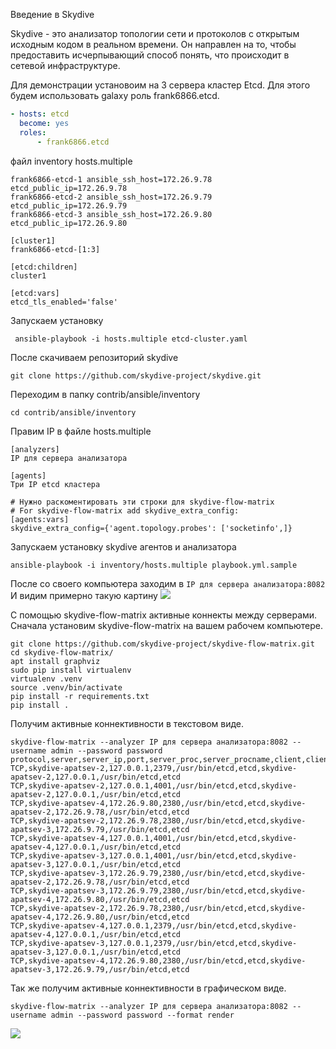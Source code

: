 Введение в Skydive

Skydive - это анализатор топологии сети и протоколов с открытым исходным кодом в реальном времени. Он направлен на то, чтобы предоставить исчерпывающий способ понять, что происходит в сетевой инфраструктуре.

</cut>

Для демонстрации установоим на 3 сервера кластер Etcd. Для этого будем использовать galaxy роль frank6866.etcd.

```yaml
- hosts: etcd
  become: yes
  roles:
      - frank6866.etcd
```
файл inventory hosts.multiple
```
frank6866-etcd-1 ansible_ssh_host=172.26.9.78 etcd_public_ip=172.26.9.78
frank6866-etcd-2 ansible_ssh_host=172.26.9.79 etcd_public_ip=172.26.9.79
frank6866-etcd-3 ansible_ssh_host=172.26.9.80 etcd_public_ip=172.26.9.80

[cluster1]
frank6866-etcd-[1:3]

[etcd:children]
cluster1

[etcd:vars]
etcd_tls_enabled='false'
```
Запускаем установку
```
 ansible-playbook -i hosts.multiple etcd-cluster.yaml
```
После скачиваем репозиторий skydive
```
git clone https://github.com/skydive-project/skydive.git
```
Переходим в папку contrib/ansible/inventory
```
cd contrib/ansible/inventory
```
Правим IP в файле hosts.multiple
```
[analyzers]
IP для сервера анализатора

[agents]
Три IP etcd кластера

# Нужно раскоментировать эти строки для skydive-flow-matrix 
# For skydive-flow-matrix add skydive_extra_config:
[agents:vars]
skydive_extra_config={'agent.topology.probes': ['socketinfo',]}
```
Запускаем установку skydive агентов и анализатора
```
ansible-playbook -i inventory/hosts.multiple playbook.yml.sample
```
После со своего компьютера заходим в `IP для сервера анализатора:8082`
И видим примерно такую картину
![](https://habrastorage.org/webt/uq/oe/0z/uqoe0zexu4kmjcozf5dgu-0gh6o.png)

С помощью skydive-flow-matrix активные коннекты между серверами.
Сначала установим skydive-flow-matrix на вашем  рабочем компьютере.
```
git clone https://github.com/skydive-project/skydive-flow-matrix.git
cd skydive-flow-matrix/
apt install graphviz
sudo pip install virtualenv
virtualenv .venv
source .venv/bin/activate
pip install -r requirements.txt
pip install .
```

Получим активные коннективности в текстовом виде.
```
skydive-flow-matrix --analyzer IP для сервера анализатора:8082 --username admin --password password 
protocol,server,server_ip,port,server_proc,server_procname,client,client_ip,client_proc,client_procname
TCP,skydive-apatsev-2,127.0.0.1,2379,/usr/bin/etcd,etcd,skydive-apatsev-2,127.0.0.1,/usr/bin/etcd,etcd
TCP,skydive-apatsev-2,127.0.0.1,4001,/usr/bin/etcd,etcd,skydive-apatsev-2,127.0.0.1,/usr/bin/etcd,etcd
TCP,skydive-apatsev-4,172.26.9.80,2380,/usr/bin/etcd,etcd,skydive-apatsev-2,172.26.9.78,/usr/bin/etcd,etcd
TCP,skydive-apatsev-2,172.26.9.78,2380,/usr/bin/etcd,etcd,skydive-apatsev-3,172.26.9.79,/usr/bin/etcd,etcd
TCP,skydive-apatsev-4,127.0.0.1,4001,/usr/bin/etcd,etcd,skydive-apatsev-4,127.0.0.1,/usr/bin/etcd,etcd
TCP,skydive-apatsev-3,127.0.0.1,4001,/usr/bin/etcd,etcd,skydive-apatsev-3,127.0.0.1,/usr/bin/etcd,etcd
TCP,skydive-apatsev-3,172.26.9.79,2380,/usr/bin/etcd,etcd,skydive-apatsev-2,172.26.9.78,/usr/bin/etcd,etcd
TCP,skydive-apatsev-3,172.26.9.79,2380,/usr/bin/etcd,etcd,skydive-apatsev-4,172.26.9.80,/usr/bin/etcd,etcd
TCP,skydive-apatsev-2,172.26.9.78,2380,/usr/bin/etcd,etcd,skydive-apatsev-4,172.26.9.80,/usr/bin/etcd,etcd
TCP,skydive-apatsev-4,127.0.0.1,2379,/usr/bin/etcd,etcd,skydive-apatsev-4,127.0.0.1,/usr/bin/etcd,etcd
TCP,skydive-apatsev-3,127.0.0.1,2379,/usr/bin/etcd,etcd,skydive-apatsev-3,127.0.0.1,/usr/bin/etcd,etcd
TCP,skydive-apatsev-4,172.26.9.80,2380,/usr/bin/etcd,etcd,skydive-apatsev-3,172.26.9.79,/usr/bin/etcd,etcd
```
Так же получим активные коннективности в графическом виде.
```
skydive-flow-matrix --analyzer IP для сервера анализатора:8082 --username admin --password password --format render
```
![](https://habrastorage.org/webt/v_/uz/g7/v_uzg75p2nx3jxw_2t_o2zrskb0.png)
